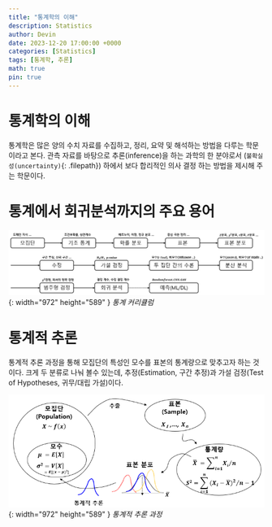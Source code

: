 ```yaml
---
title: "통계학의 이해"
description: Statistics
author: Devin
date: 2023-12-20 17:00:00 +0000
categories: [Statistics]
tags: [통계학, 추론]
math: true
pin: true
---
```


# 통계학의 이해

통계학은 많은 양의 수치 자료를 수집하고, 정리, 요약 및 해석하는 방법을 다루는 학문이라고 본다. 관측 자료를 바탕으로 추론(inference)을 하는 과학의 한 분야로서 (`불확실성(uncertainty)`{: .filepath}) 하에서 보다 합리적인 의사 결정 하는 방법을 제시해 주는 학문이다.

# 통계에서 회귀분석까지의 주요 용어

![Desktop View](/commons/statistics1.png){: width="972" height="589" }
_통계 커리큘럼_

# 통계적 추론

통계적 추론 과정을 통해 모집단의 특성인 모수를 표본의 통계량으로 맞추고자 하는 것이다.
크게 두 분류로 나눠 볼수 있는데, 추정(Estimation, 구간 추정)과 가설 검정(Test of Hypotheses, 귀무/대립 가설)이다.

![Desktop View](/commons/statistics2.png){: width="972" height="589" }
_통계적 추론 과정_
